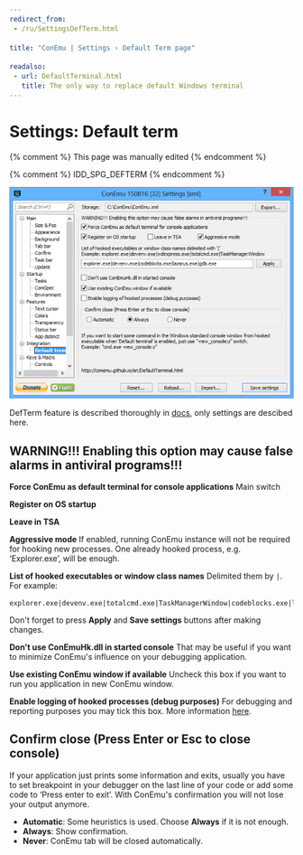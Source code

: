 ```yaml
---
redirect_from:
 - /ru/SettingsDefTerm.html

title: "ConEmu | Settings › Default Term page"

readalso:
 - url: DefaultTerminal.html
   title: The only way to replace default Windows terminal
---
```


# Settings: Default term

{% comment %}
This page was manually edited
{% endcomment %}

{% comment %} IDD_SPG_DEFTERM {% endcomment %}

![ConEmu Settings: Default term](/img/Settings-DefTerm.png)

DefTerm feature is described thoroughly in
[docs](DefaultTerminal.html),
only settings are descibed here.

## WARNING!!! Enabling this option may cause false alarms in antiviral programs!!!

**Force ConEmu as default terminal for console applications**
Main switch

**Register on OS startup** 

**Leave in TSA** 

**Aggressive mode**
If enabled, running ConEmu instance will not be required for hooking new processes.
One already hooked process, e.g. ‘Explorer.exe’, will be enough.

**List of hooked executables or window class names**
Delimited them by `|`. For example:
~~~
explorer.exe|devenv.exe|totalcmd.exe|TaskManagerWindow|codeblocks.exe|lazarus.exe|gdb.exe
~~~

Don't forget to press **Apply** and **Save settings** buttons after
making changes.

**Don't use ConEmuHk.dll in started console** 
That may be useful if you want to minimize ConEmu's influence
on your debugging application.

**Use existing ConEmu window if available**
Uncheck this box if you want to run you application in new ConEmu window.

**Enable logging of hooked processes (debug purposes)**
For debugging and reporting purposes you may tick this box.
More information [here](LogFiles.html#Logging_in_DefTerm).


## Confirm close (Press Enter or Esc to close console)

If your application just prints some information and exits,
usually you have to set breakpoint in your debugger on the last line of
your code or add some code to ‘Press enter to exit’.
With ConEmu's confirmation you will not lose your output anymore.

* **Automatic**: Some heuristics is used. Choose **Always** if it is not enough.
* **Always**: Show confirmation.
* **Never**: ConEmu tab will be closed automatically.
